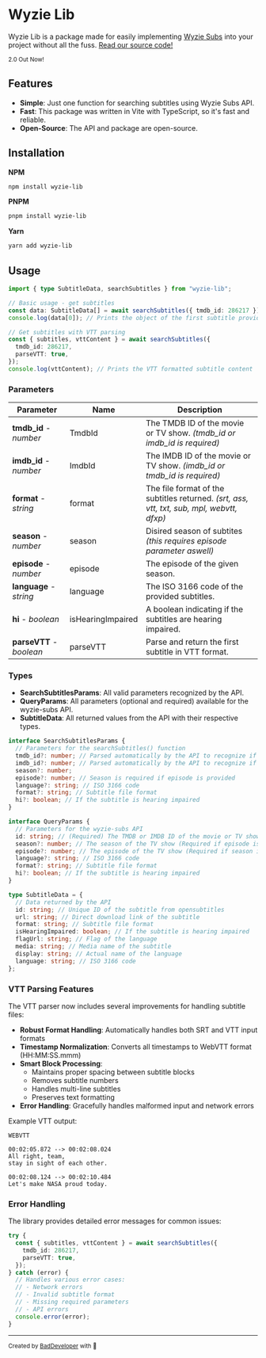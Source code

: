 # Wyzie Lib

Wyzie Lib is a package made for easily implementing [Wyzie Subs](https://sub.wyzie.ru) into your
project without all the fuss. [Read our source code!](https://github.com/itzcozi/wyzie-lib)

<sup>2.0 Out Now!</sup>

## Features

- **Simple**: Just one function for searching subtitles using Wyzie Subs API.
- **Fast**: This package was written in Vite with TypeScript, so it's fast and reliable.
- **Open-Source**: The API and package are open-source.

## Installation

**NPM**

```bash
npm install wyzie-lib
```

**PNPM**

```bash
pnpm install wyzie-lib
```

**Yarn**

```bash
yarn add wyzie-lib
```

## Usage

```ts
import { type SubtitleData, searchSubtitles } from "wyzie-lib";

// Basic usage - get subtitles
const data: SubtitleData[] = await searchSubtitles({ tmdb_id: 286217 });
console.log(data[0]); // Prints the object of the first subtitle provided in the search

// Get subtitles with VTT parsing
const { subtitles, vttContent } = await searchSubtitles({
  tmdb_id: 286217,
  parseVTT: true,
});
console.log(vttContent); // Prints the VTT formatted subtitle content
```

### Parameters

| Parameter                | Name              | Description                                                                               |
| ------------------------ | ----------------- | ----------------------------------------------------------------------------------------- |
| **tmdb_id** - _number_   | TmdbId            | The TMDB ID of the movie or TV show. _(tmdb_id or imdb_id is required)_                   |
| **imdb_id** - _number_   | ImdbId            | The IMDB ID of the movie or TV show. _(imdb_id or tmdb_id is required)_                   |
| **format** - _string_    | format            | The file format of the subtitles returned. _(srt, ass, vtt, txt, sub, mpl, webvtt, dfxp)_ |
| **season** - _number_    | season            | Disired season of subtites _(this requires episode parameter aswell)_                     |
| **episode** - _number_   | episode           | The episode of the given season.                                                          |
| **language** - _string_  | language          | The ISO 3166 code of the provided subtitles.                                              |
| **hi** - _boolean_       | isHearingImpaired | A boolean indicating if the subtitles are hearing impaired.                               |
| **parseVTT** - _boolean_ | parseVTT          | Parse and return the first subtitle in VTT format.                                        |

### Types

- **SearchSubtitlesParams**: All valid parameters recognized by the API.
- **QueryParams**: All parameters (optional and required) available for the wyzie-subs API.
- **SubtitleData**: All returned values from the API with their respective types.

```ts
interface SearchSubtitlesParams {
  // Parameters for the searchSubtitles() function
  tmdb_id?: number; // Parsed automatically by the API to recognize if its TMDB or IMDB
  imdb_id?: number; // Parsed automatically by the API to recognize if its TMDB or IMDB
  season?: number;
  episode?: number; // Season is required if episode is provided
  language?: string; // ISO 3166 code
  format?: string; // Subtitle file format
  hi?: boolean; // If the subtitle is hearing impaired
}

interface QueryParams {
  // Parameters for the wyzie-subs API
  id: string; // (Required) The TMDB or IMDB ID of the movie or TV show
  season?: number; // The season of the TV show (Required if episode is provided)
  episode?: number; // The episode of the TV show (Required if season is provided)
  language?: string; // ISO 3166 code
  format?: string; // Subtitle file format
  hi?: boolean; // If the subtitle is hearing impaired
}

type SubtitleData = {
  // Data returned by the API
  id: string; // Unique ID of the subtitle from opensubtitles
  url: string; // Direct download link of the subtitle
  format: string; // Subtitle file format
  isHearingImpaired: boolean; // If the subtitle is hearing impaired
  flagUrl: string; // Flag of the language
  media: string; // Media name of the subtitle
  display: string; // Actual name of the language
  language: string; // ISO 3166 code
};
```

### VTT Parsing Features

The VTT parser now includes several improvements for handling subtitle files:

- **Robust Format Handling**: Automatically handles both SRT and VTT input formats
- **Timestamp Normalization**: Converts all timestamps to WebVTT format (HH:MM:SS.mmm)
- **Smart Block Processing**:
  - Maintains proper spacing between subtitle blocks
  - Removes subtitle numbers
  - Handles multi-line subtitles
  - Preserves text formatting
- **Error Handling**: Gracefully handles malformed input and network errors

Example VTT output:

```vtt
WEBVTT

00:02:05.872 --> 00:02:08.024
All right, team,
stay in sight of each other.

00:02:08.124 --> 00:02:10.484
Let's make NASA proud today.
```

### Error Handling

The library provides detailed error messages for common issues:

```ts
try {
  const { subtitles, vttContent } = await searchSubtitles({
    tmdb_id: 286217,
    parseVTT: true,
  });
} catch (error) {
  // Handles various error cases:
  // - Network errors
  // - Invalid subtitle format
  // - Missing required parameters
  // - API errors
  console.error(error);
}
```

<hr />

<sup>
  Created by <a href="https://github.com/itzcozi" alt="github" title="itzCozi on Github">BadDeveloper</a> with 💙
</sup>
